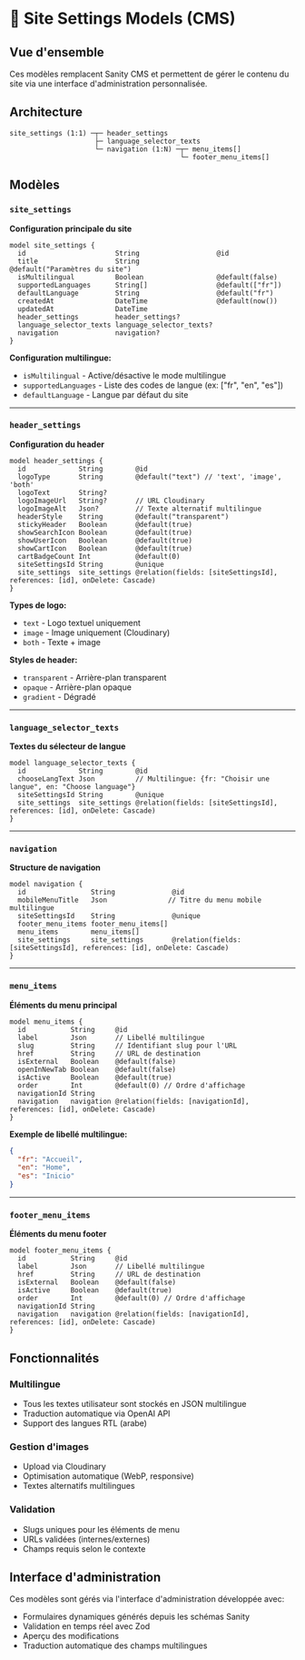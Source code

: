 # 🎨 Site Settings Models (CMS)

## Vue d'ensemble

Ces modèles remplacent Sanity CMS et permettent de gérer le contenu du site via une interface d'administration personnalisée.

## Architecture

```
site_settings (1:1) ─┬─ header_settings
                     ├─ language_selector_texts  
                     └─ navigation (1:N) ─┬─ menu_items[]
                                          └─ footer_menu_items[]
```

## Modèles

### `site_settings`
**Configuration principale du site**
```prisma
model site_settings {
  id                      String                   @id
  title                   String                   @default("Paramètres du site")
  isMultilingual          Boolean                  @default(false)
  supportedLanguages      String[]                 @default(["fr"])
  defaultLanguage         String                   @default("fr")
  createdAt               DateTime                 @default(now())
  updatedAt               DateTime
  header_settings         header_settings?
  language_selector_texts language_selector_texts?
  navigation              navigation?
}
```

**Configuration multilingue:**
- `isMultilingual` - Active/désactive le mode multilingue
- `supportedLanguages` - Liste des codes de langue (ex: ["fr", "en", "es"])
- `defaultLanguage` - Langue par défaut du site

---

### `header_settings`
**Configuration du header**
```prisma
model header_settings {
  id             String        @id
  logoType       String        @default("text") // 'text', 'image', 'both'
  logoText       String?
  logoImageUrl   String?       // URL Cloudinary
  logoImageAlt   Json?         // Texte alternatif multilingue
  headerStyle    String        @default("transparent")
  stickyHeader   Boolean       @default(true)
  showSearchIcon Boolean       @default(true)
  showUserIcon   Boolean       @default(true)
  showCartIcon   Boolean       @default(true)
  cartBadgeCount Int           @default(0)
  siteSettingsId String        @unique
  site_settings  site_settings @relation(fields: [siteSettingsId], references: [id], onDelete: Cascade)
}
```

**Types de logo:**
- `text` - Logo textuel uniquement
- `image` - Image uniquement (Cloudinary)
- `both` - Texte + image

**Styles de header:**
- `transparent` - Arrière-plan transparent
- `opaque` - Arrière-plan opaque
- `gradient` - Dégradé

---

### `language_selector_texts`
**Textes du sélecteur de langue**
```prisma
model language_selector_texts {
  id             String        @id
  chooseLangText Json          // Multilingue: {fr: "Choisir une langue", en: "Choose language"}
  siteSettingsId String        @unique
  site_settings  site_settings @relation(fields: [siteSettingsId], references: [id], onDelete: Cascade)
}
```

---

### `navigation`
**Structure de navigation**
```prisma
model navigation {
  id                String              @id
  mobileMenuTitle   Json               // Titre du menu mobile multilingue
  siteSettingsId    String              @unique
  footer_menu_items footer_menu_items[]
  menu_items        menu_items[]
  site_settings     site_settings       @relation(fields: [siteSettingsId], references: [id], onDelete: Cascade)
}
```

---

### `menu_items`
**Éléments du menu principal**
```prisma
model menu_items {
  id           String     @id
  label        Json       // Libellé multilingue
  slug         String     // Identifiant slug pour l'URL
  href         String     // URL de destination
  isExternal   Boolean    @default(false)
  openInNewTab Boolean    @default(false)
  isActive     Boolean    @default(true)
  order        Int        @default(0) // Ordre d'affichage
  navigationId String
  navigation   navigation @relation(fields: [navigationId], references: [id], onDelete: Cascade)
}
```

**Exemple de libellé multilingue:**
```json
{
  "fr": "Accueil",
  "en": "Home",
  "es": "Inicio"
}
```

---

### `footer_menu_items`
**Éléments du menu footer**
```prisma
model footer_menu_items {
  id           String     @id
  label        Json       // Libellé multilingue
  href         String     // URL de destination  
  isExternal   Boolean    @default(false)
  isActive     Boolean    @default(true)
  order        Int        @default(0) // Ordre d'affichage
  navigationId String
  navigation   navigation @relation(fields: [navigationId], references: [id], onDelete: Cascade)
}
```

## Fonctionnalités

### Multilingue
- Tous les textes utilisateur sont stockés en JSON multilingue
- Traduction automatique via OpenAI API
- Support des langues RTL (arabe)

### Gestion d'images
- Upload via Cloudinary
- Optimisation automatique (WebP, responsive)
- Textes alternatifs multilingues

### Validation
- Slugs uniques pour les éléments de menu
- URLs validées (internes/externes)
- Champs requis selon le contexte

## Interface d'administration

Ces modèles sont gérés via l'interface d'administration développée avec:
- Formulaires dynamiques générés depuis les schémas Sanity
- Validation en temps réel avec Zod
- Aperçu des modifications
- Traduction automatique des champs multilingues